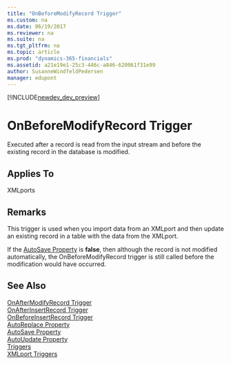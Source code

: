 ```yaml
---
title: "OnBeforeModifyRecord Trigger"
ms.custom: na
ms.date: 06/19/2017
ms.reviewer: na
ms.suite: na
ms.tgt_pltfrm: na
ms.topic: article
ms.prod: "dynamics-365-financials"
ms.assetid: a21e19e1-25c3-446c-a846-620061f31e99
author: SusanneWindfeldPedersen
manager: edupont
---
```


[!INCLUDE[newdev_dev_preview](../includes/newdev_dev_preview.md)]

# OnBeforeModifyRecord Trigger
Executed after a record is read from the input stream and before the existing record in the database is modified.  
  
## Applies To  
 XMLports  
  
## Remarks  
 This trigger is used when you import data from an XMLport and then update an existing record in a table with the data from the XMLport.  
  
 If the [AutoSave Property](../properties/devenv-autosave-property.md) is **false**, then although the record is not modified automatically, the OnBeforeModifyRecord trigger is still called before the modification would have occurred.  
  
## See Also  
 [OnAfterModifyRecord Trigger](devenv-onaftermodifyrecord-trigger.md)   
 [OnAfterInsertRecord Trigger](devenv-onafterinsertrecord-trigger.md)   
 [OnBeforeInsertRecord Trigger](devenv-onbeforeinsertrecord-trigger.md)   
 [AutoReplace Property](../properties/devenv-autoreplace-property.md)   
 [AutoSave Property](../properties/devenv-autosave-property.md)   
 [AutoUpdate Property](../properties/devenv-autoupdate-property.md)  
 [Triggers](devenv-triggers.md)  
 [XMLport Triggers](devenv-xmlport-triggers.md)  